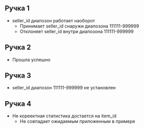 ## Ручка 1
- seller_id диапозон работает наоборот
	- Принимает seller_id снаружи диапозона 111111-999999
	- Отклоняет seller_id внутри диапозона 111111-999999
## Ручка 2
- Прошла успешно
## Ручка 3
- seller_id диапозон 111111-999999 не установлен
## Ручка 4
- Не кореектная статистика достается на item_id
	- Не совпадает ожидаемым приложенным в примере